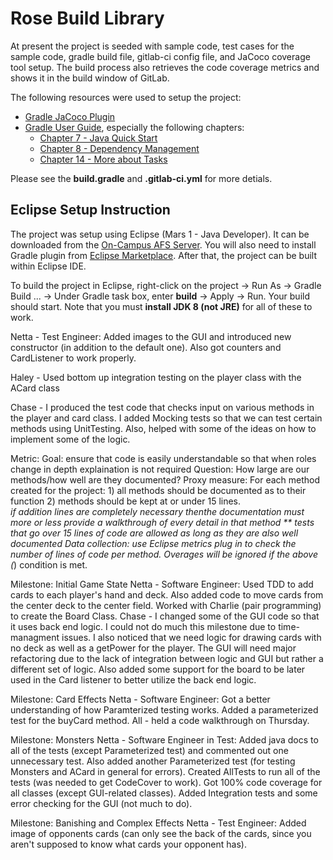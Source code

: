 # Rose Build Library 

At present the project is seeded with sample code, test cases for the sample code, gradle build file, gitlab-ci config file, and JaCoco coverage tool setup. The build process also retrieves the code coverage metrics and shows it in the build window of GitLab.

The following resources were used to setup the project:
* [Gradle JaCoco Plugin](https://docs.gradle.org/current/userguide/jacoco_plugin.html)
* [Gradle User Guide](https://docs.gradle.org/current/userguide/userguide.html), especially the following chapters:
	* [Chapter 7 - Java Quick Start](https://docs.gradle.org/current/userguide/tutorial_java_projects.html)
	* [Chapter 8 - Dependency Management](https://docs.gradle.org/current/userguide/artifact_dependencies_tutorial.html)
	* [Chapter 14 - More about Tasks](https://docs.gradle.org/current/userguide/more_about_tasks.html)

Please see the **build.gradle** and **.gitlab-ci.yml** for more detials.

## Eclipse Setup Instruction

The project was setup using Eclipse (Mars 1 - Java Developer). It can be downloaded from the [On-Campus AFS Server](http://www.rose-hulman.edu/class/csse/binaries/Eclipse/mars/). You will also need to install Gradle plugin from [Eclipse Marketplace](https://marketplace.eclipse.org/content/gradle-integration-eclipse-0). After that, the project can be built within Eclipse IDE.

To build the project in Eclipse, right-click on the project -> Run As -> Gradle Build ... -> Under Gradle task box, enter **build** -> Apply -> Run. Your build should start. Note that you must **install JDK 8 (not JRE)** for all of these to work. 

Netta - Test Engineer: Added images to the GUI and introduced new constructor (in addition to the default one). Also got counters and CardListener to work properly.

Haley - Used bottom up integration testing on the player class with the ACard class

Chase - I produced the test code that checks input on various methods in the player and card class. I added Mocking tests so that we can test certain methods using UnitTesting. Also, helped with some of the ideas on how to implement some of the logic.


Metric:
Goal: ensure that code is easily understandable so that when roles change in depth explaination is not required
Question: How large are our methods/how well are they documented?
Proxy measure: For each method created for the project:
        1) all methods should be documented as to their function
        2) methods should be kept at or under 15 lines.  
            *if addition lines are completely necessary thenthe documentation must more or less provide 
            a walkthrough of every detail in that method
            ** tests that go over 15 lines of code are allowed as long as they are also well documented
Data collection: use Eclipse metrics plug in to check the number of lines of code per method.  Overages will be ignored if the above (*) condition is met.      


Milestone: Initial Game State
Netta - Software Engineer: Used TDD to add cards to each player's hand and deck. Also added code to move cards from the center deck to the center field. Worked with Charlie (pair programming) to create the Board Class. 
Chase - I changed some of the GUI code so that it uses back end logic. I could not do much this milestone due to time-managment issues. I also noticed that we need logic for drawing cards with no deck as well as a getPower for the player. The GUI will need major refactoring due to the lack of integration between logic and GUI but rather a different set of logic. Also added some support for the board to be later used in the Card listener to better utilize the back end logic.


Milestone: Card Effects
Netta - Software Engineer: Got a better understanding of how Paramterized testing works. Added a parameterized test for the buyCard method.
All - held a code walkthrough on Thursday.


Milestone: Monsters 
Netta - Software Engineer in Test: Added java docs to all of the tests (except Parameterized test) and commented out one unnecessary test. Also added another Parameterized test (for testing Monsters and ACard in general for errors). Created AllTests to run all of the tests (was needed to get CodeCover to work). Got 100% code coverage for all classes (except GUI-related classes). Added Integration tests and some error checking for the GUI (not much to do).


Milestone: Banishing and Complex Effects
Netta - Test Engineer: Added image of opponents cards (can only see the back of the cards, since you aren't supposed to know what cards your opponent has).

